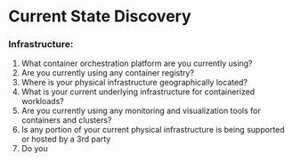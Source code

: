 # Current State Discovery

### Infrastructure:

1. What container orchestration platform are you currently using?
2. Are you currently using any container registry?
3. Where is your physical infrastructure geographically located?
4. What is your current underlying infrastructure for containerized workloads?
5. Are you currently using any monitoring and visualization tools for containers and clusters?
6. Is any portion of your current physical infrastructure is being supported or hosted by a 3rd party
7. Do you 




